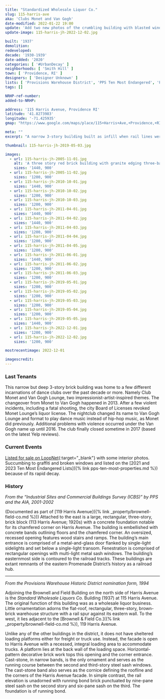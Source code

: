 ```yaml
---
title: "Standardized Wholesale Liquor Co."
slug: 115-harris-ave
aka: 'Clubs Monet and Van Gogh'
date-modified: 2022-01-22 19:00
update: 'Add two new photos of the crumbling building with blasted windows'
update-image: 115-harris-jh-2022-12-02.jpg

built: '1937'
demolition: 
redeveloped: 
decade: '1930-1939'
date-added: '2020'
categories: [ '#UrbanDecay' ]
neighborhoods: [ 'Smith Hill' ]
town: [ 'Providence, RI' ]
designers: [ 'Designer Unknown' ]
lists: [ 'Provisions Warehouse District', 'PPS Ten Most Endangered', 'PPS/AIA Industrial Commercial Buildings Survey' ]
tags: []

NRHP-ref-number:
added-to-NRHP:

address: '115 Harris Avenue, Providence RI'
latitude: '41.8273983'
longitude: '-71.425935'
gmap: "https://www.google.com/maps/place/115+Harris+Ave,+Providence,+RI+02903/@41.8273983,-71.425935,17z/data=!3m1!4b1!4m5!3m4!1s0x89e4450eb4800b41:0x189ae54d102ee685!8m2!3d41.8273943!4d-71.4237463"

meta: ""
excerpt: "A narrow 3-story building built as infill when rail lines were removed in the Provisions Warehouse District. Most recently a set of nightclubs."

thumbnail: 115-harris-jh-2019-05-03.jpg

images:
  - url: 115-harris-jh-2005-11-01.jpg
    alt: 'A three story red brick building with granite edging three-bays wide and four times as deep as it is wide. Built alongside a rail spur, the building bends slightly as it moves back.'
    sizes: '1440, 900'
  - url: 115-harris-jh-2005-11-02.jpg
    sizes: '1200, 900'
  - url: 115-harris-jh-2010-10-01.jpg
    sizes: '1440, 900'
  - url: 115-harris-jh-2010-10-02.jpg
    sizes: '1200, 900'
  - url: 115-harris-jh-2010-10-03.jpg
    sizes: '1200, 900'
  - url: 115-harris-jh-2011-04-01.jpg
    sizes: '1440, 900'
  - url: 115-harris-jh-2011-04-02.jpg
    sizes: '1440, 900'
  - url: 115-harris-jh-2011-04-03.jpg
    sizes: '1200, 900'
  - url: 115-harris-jh-2011-04-04.jpg
    sizes: '1200, 900'
  - url: 115-harris-jh-2011-04-05.jpg
    sizes: '1200, 900'
  - url: 115-harris-jh-2011-06-01.jpg
    sizes: '1440, 900'
  - url: 115-harris-jh-2011-06-02.jpg
    sizes: '1200, 900'
  - url: 115-harris-jh-2011-06-03.jpg
    sizes: '1200, 900'
  - url: 115-harris-jh-2019-05-01.jpg
    sizes: '1200, 900'
  - url: 115-harris-jh-2019-05-02.jpg
    sizes: '1200, 900'
  - url: 115-harris-jh-2019-05-03.jpg
    sizes: '1200, 900'
  - url: 115-harris-jh-2019-05-04.jpg
    sizes: '1200, 900'
  - url: 115-harris-jh-2019-05-05.jpg
    sizes: '1440, 900'
  - url: 115-harris-jh-2022-12-01.jpg
    sizes: '1200, 900'
  - url: 115-harris-jh-2022-12-02.jpg
    sizes: '1200, 900'

mostrecentimage: 2022-12-01

imagescredit: 
---
```


### Last Tenants

This narrow but deep 3-story brick building was home to a few different incarnations of dance clubs over the past decade or more. Namely Club Monet and  Van Gogh Lounge, two impressionist-artist-inspired themes. The changeover from Monet to Van Gogh happened in 2013. After a few violent incidents, including a fatal shooting, the city Board of Licenses revoked Monet Lounge’s liquor license. The nightclub changed its name to Van Gogh Lounge and format to play dance music instead of hip-hop music, as Monet did previously. Additional problems with violence occurred under the Van Gogh name up until 2016. The club finally closed sometime in 2017 (based on the latest Yelp reviews). 


### Current Events

[Listed for sale on LoopNet](https://www.loopnet.com/Listing/115-Harris-Ave-Providence-RI/19798751/){:target="_blank"} with some interior photos. Succumbing to graffiti and broken windows and listed on the [2021 and 2023 Ten Most Endangered Lists]({% link pps-ten-most-properties.md %}) because of its rapid decay. 


### History

_From the “Industrial Sites and Commercial Buildings Survey (ICBS)” by PPS and the AIA, 2001-2002_

(Documented as part of [119 Harris Avenue]({% link _property/brownell-field-co.md %})) Attached to the east is a large, rectangular, three-story, brick block (113 Harris Avenue; 1920s) with a concrete foundation notable for its chamfered corner on Harris Avenue. The building is embellished with concrete bands outlining floors and the chamfered corner. An oversized, recessed opening features wood stairs and ramps. The building’s main entrance is comprised of a metal-and-glass door flanked by single-light sidelights and set below a single-light transom. Fenestration is comprised of rectangular openings with multi-light metal sash windows. The building’s easternmost side is contoured to the railroad tracks. These buildings are extant remnants of the eastern Promenade District’s history as a railroad hub.

***

_From the Provisions Warehouse Historic District nomination form, 1994_

Adjoining the Brownell and Field Building on the north side of Harris Avenue is the *Standard Wholesale Liquors Co.* Building (1937) at 115 Harris Avenue. The original function of this building was as a wholesale liquor business. Little ornamentation adorns the flat-roof, rectangular, three-story, brown-brick warehouse structure with a rail spur against its eastern wall. To the west, it lies adjacent to the [Brownell & Field Co.]({% link _property/brownell-field-co.md %}), 119 Harris Avenue. 

Unlike any of the other buildings in the district, it does not have sheltered loading platforms either for freight or truck use. Instead, the facade is open to Harris Avenue with a recessed, integral loading area to accommodate trucks. A platform lies at the back wall of the loading space. Horizontal-pattern decorative brick work tops this opening and the corner entrance. Cast-stone, in narrow bands, is the only ornament and serves as the running course between the second and third-story steel sash windows. The cast-stone band also serves as the cornice defining the roofline and the corners of the Harris Avenue facade. In simple contrast, the rail elevation is unadorned with running bond brick punctuated by nine-pane steel sash on the second story and six-pane sash on the third. The foundation is of running bond.
